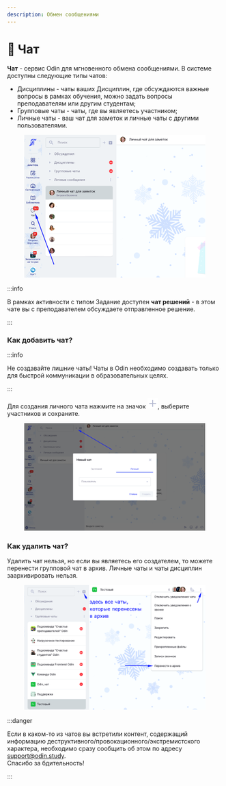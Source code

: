 ```yaml
---
description: Обмен сообщениями
---
```


# 📲 Чат

**Чат** - сервис Odin  для мгновенного обмена сообщениями. В системе доступны следующие типы чатов:

* Дисциплины - чаты ваших Дисциплин, где обсуждаются важные вопросы в рамках обучения, можно задать вопросы преподавателям или другим студентам;
* Групповые чаты - чаты, где вы являетесь участником;
* Личные чаты - ваш чат для заметок и личные чаты с другими пользователями.

<figure><img src="../.gitbook/assets/image (18).png" alt=""><figcaption></figcaption></figure>

:::info

В рамках активности с типом Задание доступен **чат решений** - в этом чате вы с преподавателем обсуждаете отправленное решение.

:::



### Как добавить чат?

:::info

Не создавайте лишние чаты! Чаты в Odin необходимо создавать только для быстрой коммуникации в образовательных целях.&#x20;

:::

Для создания личного чата нажмите на значок ![](../.gitbook/assets/plus.png), выберите участников и сохраните.

<figure><img src="../.gitbook/assets/image (19).png" alt=""><figcaption></figcaption></figure>

### Как удалить чат?

Удалить чат нельзя, но если вы являетесь его создателем, то можете перенести групповой чат в архив. Личные  чаты и чаты дисциплин заархивировать нельзя.

<figure><img src="../.gitbook/assets/image (20).png" alt=""><figcaption></figcaption></figure>

:::danger

Если в каком-то из чатов вы встретили контент, содержащий информацию деструктивного/провокационного/экстремистского характера, необходимо сразу сообщить об этом по адресу [support@odin.study](mailto:support@odin.study?body=%0D%0A%0D%0A-%20-%20-%20-%20-%20-%20-%20-%20-%20-%20-%20-%20-%20-%20-%20-%20-%20-%20-%20-%20-%20-%20-%20-%20-%20-%20-%20-%20-%20-%20-%20-%0D%0A%D0%A2%D0%B5%D1%85%D0%BD%D0%B8%D1%87%D0%B5%D1%81%D0%BA%D0%B0%D1%8F%20%D0%B8%D0%BD%D1%84%D0%BE%D1%80%D0%BC%D0%B0%D1%86%D0%B8%D1%8F%20\(%D0%BD%D0%B5%20%D1%83%D0%B4%D0%B0%D0%BB%D1%8F%D1%82%D1%8C\):%0D%0A%D0%90%D1%81%D0%B5%D0%B5%D0%B2%D0%B0%20%D0%9B%D1%8E%D0%B1%D0%BE%D0%B2%D1%8C%20%D0%90%D0%BB%D0%B5%D0%BA%D1%81%D0%B0%D0%BD%D0%B4%D1%80%D0%BE%D0%B2%D0%BD%D0%B0%20\(19\)%0D%0A-%20-%20-%20-%20-%20-%20-%20-%20-%20-%20-%20-%20-%20-%20-%20-%20-%20-%20-%20-%20-%20-%20-%20-%20-%20-%20-%20-%20-%20-%20-%20-).\
Спасибо за бдительность!

:::
